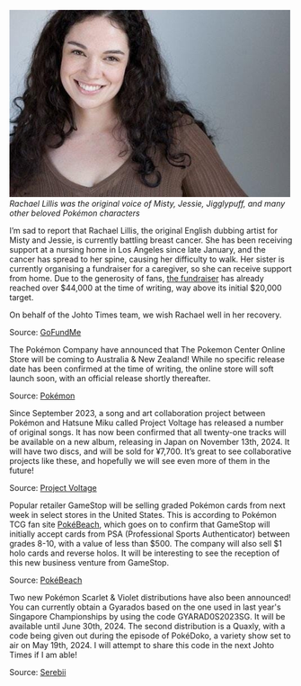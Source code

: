 

[![Rachael Lillis was the original voice of Misty, Jessie, Jigglypuff, and many other beloved Pokémon characters](/web/images/rachael-lillis-was-the-original-voice-of-misty-jessie-jigglypuff-and-many-other-beloved-pokemon-char.jpeg)](/web/images/rachael-lillis-was-the-original-voice-of-misty-jessie-jigglypuff-and-many-other-beloved-pokemon-char.jpeg)*Rachael Lillis was the original voice of Misty, Jessie, Jigglypuff, and many other beloved Pokémon characters*



I’m sad to report that Rachael Lillis, the original English dubbing artist for Misty and Jessie, is currently battling breast cancer. She has been receiving support at a nursing home in Los Angeles since late January, and the cancer has spread to her spine, causing her difficulty to walk. Her sister is currently organising a fundraiser for a caregiver, so she can receive support from home. Due to the generosity of fans, [the fundraiser](https://www.gofundme.com/f/help-my-sister-rachael-with-medical-needs) has already reached over $44,000 at the time of writing, way above its initial $20,000 target.

On behalf of the Johto Times team, we wish Rachael well in her recovery.

Source: [GoFundMe](https://www.gofundme.com/f/help-my-sister-rachael-with-medical-needs)

The Pokémon Company have announced that The Pokemon Center Online Store will be coming to Australia & New Zealand! While no specific release date has been confirmed at the time of writing, the online store will soft launch soon, with an official release shortly thereafter.  

Source: [Pokémon](https://press.pokemon.com/en/releases/Pokemon-Center-Online-Store-Coming-Soon-to-Australia-and-New-Zealand)

Since September 2023, a song and art collaboration project between Pokémon and Hatsune Miku called Project Voltage has released a number of original songs. It has now been confirmed that all twenty-one tracks will be available on a new album, releasing in Japan on November 13th, 2024. It will have two discs, and will be sold for ¥7,700. It’s great to see collaborative projects like these, and hopefully we will see even more of them in the future!

Source: [Project Voltage](https://www.project-voltage.jp/cd.html)

Popular retailer GameStop will be selling graded Pokémon cards from next week in select stores in the United States. This is according to Pokémon TCG fan site [PokéBeach](https://www.pokebeach.com/2024/05/major-gamestop-to-begin-buying-and-selling-graded-pokemon-cards-next-week-selling-pokemon-singles-in-stores), which goes on to confirm that GameStop will initially accept cards from PSA (Professional Sports Authenticator) between grades 8-10, with a value of less than $500. The company will also sell $1 holo cards and reverse holos. It will be interesting to see the reception of this new business venture from GameStop.

Source: [PokéBeach](https://www.pokebeach.com/2024/05/major-gamestop-to-begin-buying-and-selling-graded-pokemon-cards-next-week-selling-pokemon-singles-in-stores)

Two new Pokémon Scarlet & Violet distributions have also been announced! You can currently obtain a Gyarados based on the one used in last year's Singapore Championships by using the code GYARAD0S2023SG. It will be available until June 30th, 2024. The second distribution is a Quaxly, with a code being given out during the episode of PokéDoko, a variety show set to air on May 19th, 2024. I will attempt to share this code in the next Johto Times if I am able!  

Source: [Serebii](https://www.serebii.net/news/2024/12-May-2024.shtml)